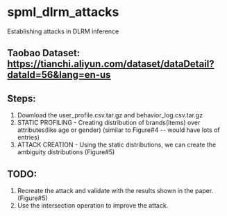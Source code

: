 # spml_dlrm_attacks
Establishing attacks in DLRM inference

## Taobao Dataset: https://tianchi.aliyun.com/dataset/dataDetail?dataId=56&lang=en-us

## Steps: 
1. Download the user_profile.csv.tar.gz and behavior_log.csv.tar.gz
2. STATIC PROFILING - Creating distribution of brands(items) over attributes(like age or gender) (similar to Figure#4 -- would have lots of entries)
3. ATTACK CREATION - Using the static distributions, we can create the ambiguity distributions (Figure#5)

## TODO: 
1. Recreate the attack and validate with the results shown in the paper.(Figure#5)
2. Use the intersection operation to improve the attack.
